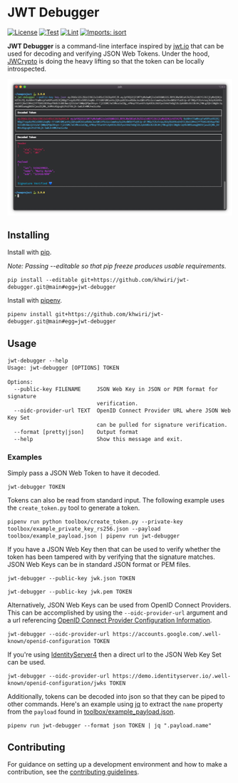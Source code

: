 # JWT Debugger

[![License](https://img.shields.io/github/license/mashape/apistatus.svg)](https://github.com/khwiri/jwt-debugger)
[![Test](https://github.com/khwiri/jwt-debugger/actions/workflows/test.yml/badge.svg)](https://github.com/khwiri/jwt-debugger/actions/workflows/test.yml)
[![Lint](https://github.com/khwiri/jwt-debugger/actions/workflows/lint.yml/badge.svg)](https://github.com/khwiri/jwt-debugger/actions/workflows/lint.yml)
[![Imports: isort](https://img.shields.io/badge/%20imports-isort-%231674b1?style=flat&labelColor=ef8336)](https://github.com/khwiri/jwt-debugger)

**JWT Debugger** is a command-line interface inspired by [jwt.io](https://jwt.io)
that can be used for decoding and verifying JSON Web Tokens. Under the hood,
[JWCrypto](https://jwcrypto.readthedocs.io/en/latest/) is doing the heavy lifting
so that the token can be locally introspected.

![Example Usage](./assets/example_usage.png)

## Installing

Install with [pip](https://pip.pypa.io/en/stable).

*Note: Passing --editable so that pip freeze produces usable requirements.*

```
pip install --editable git+https://github.com/khwiri/jwt-debugger.git@main#egg=jwt-debugger
```

Install with [pipenv](https://pipenv.pypa.io/en/latest).

```
pipenv install git+https://github.com/khwiri/jwt-debugger.git@main#egg=jwt-debugger
```

## Usage

```
jwt-debugger --help
Usage: jwt-debugger [OPTIONS] TOKEN

Options:
  --public-key FILENAME     JSON Web Key in JSON or PEM format for signature
                            verification.
  --oidc-provider-url TEXT  OpenID Connect Provider URL where JSON Web Key Set
                            can be pulled for signature verification.
  --format [pretty|json]    Output format
  --help                    Show this message and exit.
```

### Examples

Simply pass a JSON Web Token to have it decoded.

```
jwt-debugger TOKEN
```

Tokens can also be read from standard input. The following example uses the
`create_token.py` tool to generate a token.

```
pipenv run python toolbox/create_token.py --private-key toolbox/example_private_key_rs256.json --payload toolbox/example_payload.json | pipenv run jwt-debugger
```

If you have a JSON Web Key then that can be used to verify whether the token has
been tampered with by verifying that the signature matches. JSON Web Keys can be
in standard JSON format or PEM files.

```
jwt-debugger --public-key jwk.json TOKEN
```

```
jwt-debugger --public-key jwk.pem TOKEN
```

Alternatively, JSON Web Keys can be used from OpenID Connect Providers. This can
be accomplished by using the `--oidc-provider-url` argument and a url referencing
[OpenID Connect Provider Configuration Information](https://openid.net/specs/openid-connect-discovery-1_0.html#ProviderConfig).

```
jwt-debugger --oidc-provider-url https://accounts.google.com/.well-known/openid-configuration TOKEN
```

If you're using [IdentityServer4](https://github.com/IdentityServer/IdentityServer4)
then a direct url to the JSON Web Key Set can be used.

```
jwt-debugger --oidc-provider-url https://demo.identityserver.io/.well-known/openid-configuration/jwks TOKEN
```

Additionally, tokens can be decoded into json so that they can be piped to other commands. Here's
an example using [jq](https://stedolan.github.io/jq/) to extract the `name` property from the `payload` found in [toolbox/example_payload.json](./toolbox/example_payload.json).

```
pipenv run jwt-debugger --format json TOKEN | jq ".payload.name"
```

## Contributing

For guidance on setting up a development environment and how to make a contribution,
see the [contributing guidelines](./CONTRIBUTING.md).
